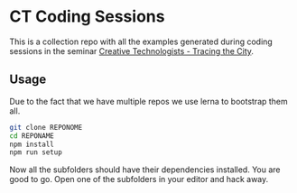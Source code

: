 # CT Coding Sessions

This is a collection repo with all the examples generated during coding sessions in the seminar [Creative Technologists - Tracing the City](https://fhp.incom.org/workspace/8527).

## Usage

Due to the fact that we have multiple repos we use lerna to bootstrap them all.


```bash
git clone REPONOME
cd REPONAME
npm install
npm run setup
```

Now all the subfolders should have their dependencies installed. You are good to go. Open one of the subfolders in your editor and hack away.


